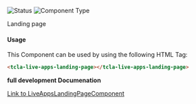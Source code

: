 
![Status][auto] ![Component Type][minor] <!--Component Meta {"created_by":"Auto", "reviewed_by":"Auto", "last_modified_by":"Auto", "comment":"???? Hugo - splash tidy up?"} Component Meta -->


<p>Landing page</p>



#### Usage


This Component can be used by using the following HTML Tag:

```html
<tcla-live-apps-landing-page></tcla-live-apps-landing-page>
```


<b>full development Documenation</b>

[Link to LiveAppsLandingPageComponent](https://tibcosoftware.github.io/TCSTK-Angular/libdocs/tc-liveapps-lib/components/LiveAppsLandingPageComponent.html)


[auto]: https://img.shields.io/badge/Status-auto%20generated-lightgrey.svg?style=flat "auto generated"

[manually]: https://img.shields.io/badge/Status-manually%20created-yellow.svg?style=flat "manually created"

[draft]: https://img.shields.io/badge/Status-draft-red.svg?style=flat "draft"

[review]: https://img.shields.io/badge/Status-need%20review-yellowgreen.svg?style=flat "need review"

[review done]: https://img.shields.io/badge/Status-review%20done-green.svg?style=flat "review done"

[finalized]: https://img.shields.io/badge/Status-finalized-brightgreen.svg?style=flat "finalized"

[top]: https://img.shields.io/badge/Component%20Type-Top-blue.svg?style=flat "top Component"

[major]: https://img.shields.io/badge/Component%20Type-major%20Component-blue.svg?style=flat "major Component"

[minor]: https://img.shields.io/badge/Component%20Type-minor%20Component-blue.svg?style=flat "minor Component"



